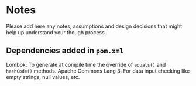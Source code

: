 # Notes

Please add here any notes, assumptions and design decisions that might help up understand your though process.

## Dependencies added in `pom.xml`
Lombok: To generate at compile time the override of `equals()` and `hashCode()` methods.
Apache Commons Lang 3: For data input checking like empty strings, null values, etc.